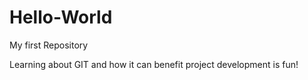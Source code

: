 # Hello-World
My first Repository

Learning about GIT and how it can benefit project development is fun!
